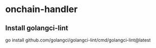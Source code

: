 # onchain-handler
## Install golangci-lint
go install github.com/golangci/golangci-lint/cmd/golangci-lint@latest